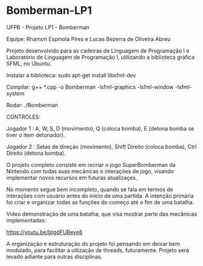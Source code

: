 # Bomberman-LP1
UFPB - Projeto LP1 - Bomberman

Equipe: Rhamon Espínola Pires e Lucas Bezerra de Oliveira Abreu

Projeto desenvolvido para as cadeiras de Linguagem de Programação I e Laboratório de Linguagem de Programação I, utilizando a biblioteca gráfica SFML, no Ubuntu.

Instalar a biblioteca: sudo apt-get install libsfml-dev

Compilar: g++ *.cpp -o Bomberman -lsfml-graphics -lsfml-window -lsfml-system

Rodar: ./Bomberman

CONTROLES:

Jogador 1 : A, W, S, D (movimento), Q (coloca bomba), E (detona bomba se tiver o item detonador).

Jogador 2 : Setas de direção (movimento), Shift Direito (coloca bomba), Ctrl Direito (detona bomba).

O projeto completo consiste em recriar o jogo SuperBomberman da Nintendo com todas suas mecânicas e interações de jogo, visando implementar novos recursos em futuras atualizaçes.

No momento segue bem incompleto, quando se fala em termos de interações com usuário antes do inicio de uma partida. A intenção primária foi criar e organizar todas as funções do começo até o fim de uma batalha. 

Video demonstração de uma batalha, que visa mostrar parte das mecânicas implementadas:

https://youtu.be/btgdFUBeye8

A organização e estruturação do projeto foi pensando em deixar bem modulado, para facilitar a utlização de threads, futuramente. Projeto será levado adiante para outras disciplinas.
